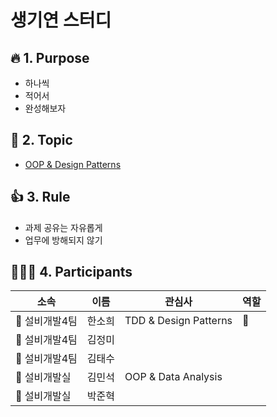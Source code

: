 # 생기연 스터디

## :fire: 1. Purpose
- 하나씩
- 적어서
- 완성해보자

## :green_book: 2. Topic
- [OOP & Design Patterns](https://github.com/dheldh77/groupstudy_samsung_mechatronics_RnD/blob/master/oop_design_patterns/oop_design_pattern.md)

## 👍 3. Rule
- 과제 공유는 자유롭게
- 업무에 방해되지 않기

## 🧑‍🤝‍🧑 4. Participants
|소속|이름|관심사|역할|
|------|---|---|---|
|💜 설비개발4팀|한소희|TDD & Design Patterns|:crown:|
|:woman: 설비개발4팀|김정미|||
|:man: 설비개발4팀|김태수|||
|:tiger: 설비개발실|김민석|OOP & Data Analysis||
|:man: 설비개발실|박준혁|||
